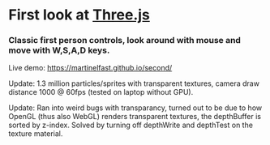 # First look at <a href="https://threejs.org/">Three.js</a> 

### Classic first person controls, look around with mouse and move with W,S,A,D keys.

Live demo: <a href="https://martinelfast.github.io/second/">https://martinelfast.github.io/second/</a>

Update: 1.3 million particles/sprites with transparent textures, camera draw distance 1000 @ 60fps (tested on laptop without GPU). 

Update: Ran into weird bugs with transparancy, turned out to be due to how OpenGL (thus also WebGL) renders transparent textures, the depthBuffer is sorted by z-index. Solved by turning off depthWrite and depthTest on the texture material.

